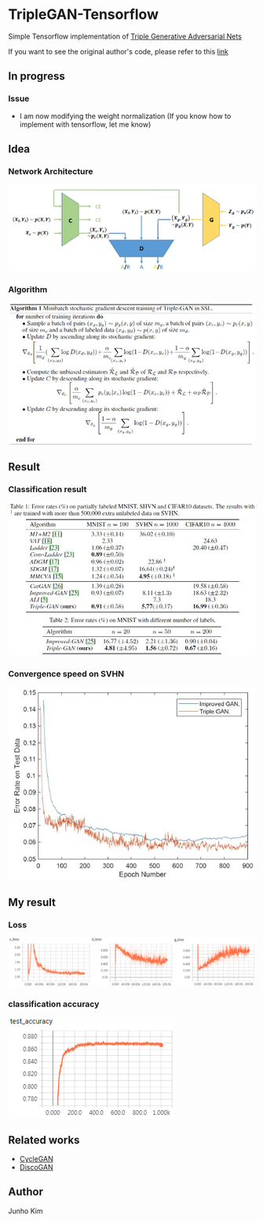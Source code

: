 # TripleGAN-Tensorflow
Simple Tensorflow implementation of [Triple Generative Adversarial Nets](https://arxiv.org/pdf/1703.02291.pdf)

If you want to see the original author's code, please refer to this [link](https://github.com/zhenxuan00/triple-gan)

## In progress
### Issue
* I am now modifying the weight normalization (If you know how to implement with tensorflow, let me know)

## Idea
### Network Architecture
![network](./assests/network.JPG)

### Algorithm
![algorithm](./assests/algorithm.JPG)

## Result
### Classification result
![c_result](./assests/result.JPG)

### Convergence speed on SVHN
![s_result](./assests/result2.JPG)

## My result
### Loss
![loss](./assests/loss.png)

### classification accuracy
![accuracy](./assests/accuracy.png)

## Related works
* [CycleGAN](https://github.com/taki0112/CycleGAN-Tensorflow)
* [DiscoGAN](https://github.com/taki0112/DiscoGAN-Tensorflow)

## Author
Junho Kim
